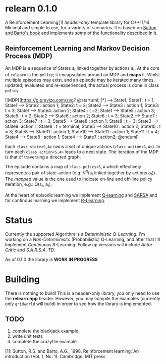 # relearn 0.1.0

A Reinforcement Learning[1] *header-only* template library for C++11/14.
Minimal and simple to use, for a variety of scenarios.
It is based on [Sutton and Barto's book](https://webdocs.cs.ualberta.ca/~sutton/book/ebook/the-book.html) 
and implements *some* of the functionality described in it.

## Reinforcement Learning and Markov Decision Process (MDP)

An MDP is a sequence of States  s<sub>t</sub> linked together by actions a<sub>t</sub>.
At the core of `relearn` is the `policy`; it encapsulates around an MDP and **maps** it.
Whilst multiple episodes may exist, and an episode may be iterated many times, updated, evaluated
and re-experienced, the actual process is done in class `policy`.

![MDP](https://g.gravizo.com/svg?
@startuml;
[*] --> State1;
State1 : t = 1;
State1 --> State2 : action 1;
State2: t = 2;
State2 --> State3 : action 1;
State3: t = 3;
State1 --> State4: action 2;
State4 : t =2;
State1 --> State5 : action 3;
State5 : t = 2;
State2 --> State6 : action 2;
State6 : t = 3;
State2 --> State7 : action 3;
State7 : t = 3;
State5 --> State8 : action 1;
State8 : t = 3;
State3 --> State9: action 1;
State9 : t = terminal;
State5 --> State10 : action 2;
State10 : t = 3;
State8 --> State11 : action 1;
State10 --> State11 : action 1;
State11 : t = 4;
State4 --> State8 : action 1;
State4 --> State7 : action2;
@enduml)

Each `class state<S,A>` owns a set of unique actions (`class action<S,A>`).
In turn each `class action<S,A>` leads to a next state.
The iteration of the MDP is that of traversing a directed graph.

The episode contains a map of `class policy<S,A` which effectively represents a pair of
state-action (e.g. V<sup>π</sup>(s<sub>t</sub> linked together by actions a<sub>t</sub>)).
The *mapped* value is the one used to indicate on-line and off-line policy iteration,
e.g.: Q(s<sub>t</sub>, a<sub>t</sub>).

At the heart of episodic learning we implement [Q-learning](https://webdocs.cs.ualberta.ca/~sutton/book/ebook/node65.html) 
and [SARSA](https://webdocs.cs.ualberta.ca/~sutton/book/ebook/node64.html)
and for continous learning we implement [R-Learning](https://webdocs.cs.ualberta.ca/~sutton/book/ebook/node67.html).

# Status

Currently the supported Algorithm is a *Deterministic Q-Learning*. I'm working on a *Non-Deterministic* (Probabilistic) Q-Learning, and after that I'll Implement *Continuous* R-Learning. 
Follow up versions will include *Actor-Critic* and *S.A.R.S.A. TD*.

As of 0.1.0 the library is **WORK IN PROGRESS**

# Building

There is nothing to build! This is a header-only library, you only need to use the **relearn.hpp** header.
However, you may compile the examples (currently only `gridworld` will build) in order to see how the library is implemented.

## TODO

1. complete the blackjack example
2. write unit tests 
3. complete the crazyflie example

[1]: Sutton, R.S. and Barto, A.G., 1998. Reinforcement learning: An introduction (Vol. 1, No. 1). Cambridge: MIT press
